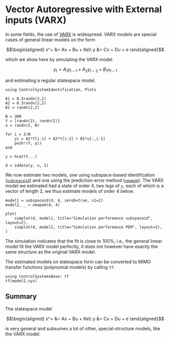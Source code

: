 # Vector Autoregressive with External inputs (VARX)
In some fields, the use of [VARX](https://en.wikipedia.org/wiki/Vector_autoregression) is widespread. VARX models are special cases of general linear models on the form
```math
\begin{aligned}
x^+ &= Ax + Bu + Ke\\
y &= Cx + Du + e
\end{aligned}
```
which we show here by simulating the VARX model
```math
y_t = A_1 y_{t-1} + A_2 y_{t-2} + B_1 u_{t-1}
```
and estimating a regular statespace model. 


```@example VARX
using ControlSystemIdentification, Plots

A1 = 0.3randn(2,2)
A2 = 0.3randn(2,2)
B1 = randn(2,2)

N = 300
Y = [randn(2), randn(2)]
u = randn(2, N)

for i = 3:N
    yi = A1*Y[i-1] + A2*Y[i-2] + B1*u[:,i-1]
    push!(Y, yi)
end

y = hcat(Y...)

d = iddata(y, u, 1)
```

We now estimate two models, one using subspace-based identification ([`subspaceid`](@ref)) and one using the prediction-error method ([`newpem`](@ref)). The VARX model we estimated had a state of order 4, two lags of ``y``, each of which is a vector of length 2, we thus estimate models of order 4 below.
```@example VARX
model1 = subspaceid(d, 4, zeroD=true, s1=2)
model2, _ = newpem(d, 4)

plot(
    simplot(d, model1, title="Simulation performance subspaceid", layout=2),
    simplot(d, model2, title="Simulation performance PEM", layout=2),
)
```
The simulation indicates that the fit is close to 100%, i.e., the general linear model fit the VARX model perfectly, it does not however have exactly the same structure as the original VARX model. 

The estimated models on statespace form can be converted to MIMO transfer functions (polynomial models) by calling `tf`:
```@example VARX
using ControlSystemsBase: tf
tf(model2.sys)
```

## Summary
The statespace model
```math
\begin{aligned}
x^+ &= Ax + Bu + Ke\\
y &= Cx + Du + e
\end{aligned}
```
is very general and subsumes a lot of other, special-structure models, like the VARX model.